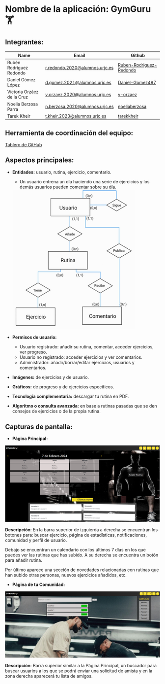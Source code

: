 
# Nombre de la aplicación: GymGuru 🏋️

## Integrantes: 
| Name | Email | Github |
|-----------|-----------|-----------|
| Rubén Rodríguez Redondo    | r.redondo.2020@alumnos.urjc.es |[Ruben-Rodriguez-Redondo](https://github.com/Ruben-Rodriguez-Redondo) |
| Daniel Gómez López         | d.gomez.2021@alumnos.urjc.es   | [Daniel-Gomez487](https://github.com/Daniel-Gomez487)               |
| Victoria Orzáez de la Cruz | v.orzaez.2020@alumnos.urjc.es | [v-orzaez](https://github.com/v-orzaez)                             |
| Noelia Berzosa Parra       | n.berzosa.2020@alumnos.urjc.es | [noeliaberzosa](https://github.com/noeliaberzosa)                   |
|Tarek Kheir|t.kheir.2023@alumnos.urjc.es|[tarekkheir](https://github.com/tarekkheir)|


## Herramienta de coordinación del equipo: 
[Tablero de GitHub](https://github.com/users/Ruben-Rodriguez-Redondo/projects/2)

## Aspectos principales:
- **Entidades:** usuario, rutina, ejercicio, comentario.
  - Un usuario entrena un día haciendo una serie de ejercicios y los demás usuarios pueden comentar sobre su día.

  <img src="images\diagram.jpg" width="400" /> 

- **Permisos de usuario:**
  - Usuario registrado: añadir su rutina, comentar, acceder ejercicios, ver progreso.
  - Usuario no registrado: acceder ejercicios y ver comentarios.
  - Administrador: añadir/borrar/editar ejercicios, usuarios y comentarios.
- **Imágenes:** de ejercicios y de usuario.
- **Gráficos:** de progreso y de ejercicios específicos.
- **Tecnología complementaria:** descargar tu rutina en PDF.
- **Algoritmo o consulta avanzada:** en base a rutinas pasadas que se den consejos de ejercicios o de la propia rutina.

## Capturas de pantalla: 

- **Página Principal:** 

<img src="images\mainPage.png" width="1000" /> 

**Descripción**: En la barra superior de izquierda a derecha se encuentran los botones para: buscar ejercicio, página de estadísticas, notificaciones, comunidad y perfil de usuario.

Debajo se encuentran un calendario con los últimos 7 días en los que puedes ver las rutinas que has subido. A su derecha se encuentra un botón para añadir rutina.

Por último aparece una sección de novedades relacionadas con rutinas que han subido otras personas, nuevos ejercicios añadidos, etc.

- **Página de tu Comunidad:**

<img src="images\comunityPage.png" width="1000" /> 

**Descripción**: Barra superior similar a la Página Principal, un buscador para buscar usuarios a los que se podrá enviar una solicitud de amista y en la zona derecha aparecerá tu lista de amigos.
